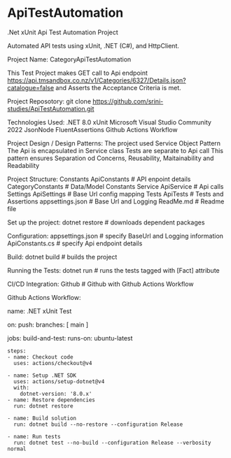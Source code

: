 # ApiTestAutomation
.Net xUnit Api Test Automation Project

Automated API tests using xUnit, .NET (C#), and HttpClient. 


Project Name:
    CategoryApiTestAutomation


This Test Project makes GET call to Api endpoint https://api.tmsandbox.co.nz/v1/Categories/6327/Details.json?catalogue=false
and Asserts the Acceptance Criteria is met.


Project Reposotory:
    git clone https://github.com/srini-studies/ApiTestAutomation.git


Technologies Used:
    .NET 8.0
    xUnit
    Microsoft Visual Studio Community 2022
    JsonNode
    FluentAssertions
    Github Actions Workflow


Project Design / Design Patterns:
    The project used Service Object Pattern
    The Api is encapsulated in Service class 
    Tests are separate to Api call
    This pattern ensures Separation od Concerns, Reusability, Maitainability and Readability


Project Structure:
    Constants
        ApiConstants            # API enpoint details
        CategoryConstants       # Data/Model Constants
    Service
        ApiService              # Api calls
    Settings
        ApiSettings             # Base Url config mapping
    Tests
        ApiTests                # Tests and Assertions
    appsettings.json            # Base Url and Logging
    ReadMe.md                   # Readme file



Set up the project:
    dotnet restore              # downloads dependent packages
    
Configuration:
    appsettings.json            # specify BaseUrl and Logging information
    ApiConstants.cs             # specify Api endpoint details 

Build: 
    dotnet build                # builds the project 

Running the Tests:
    dotnet run                  # runs the tests tagged with [Fact] attribute
   

CI/CD Integration:
    Github                      # Github with Github Actions Workflow

Github Actions Workflow:

name: .NET xUnit Test

on:
  push:
    branches: [ main ]

jobs:
  build-and-test:
    runs-on: ubuntu-latest

    steps:
    - name: Checkout code
      uses: actions/checkout@v4

    - name: Setup .NET SDK
      uses: actions/setup-dotnet@v4
      with:
        dotnet-version: '8.0.x'
    - name: Restore dependencies
      run: dotnet restore

    - name: Build solution
      run: dotnet build --no-restore --configuration Release

    - name: Run tests
      run: dotnet test --no-build --configuration Release --verbosity normal



